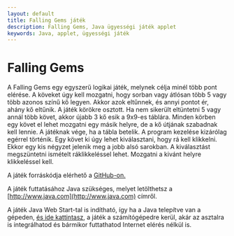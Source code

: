 ```yaml
---
layout: default
title: Falling Gems játék
description: Falling Gems, Java ügyességi játék applet
keywords: Java, applet, ügyességi játék
---
```


# Falling Gems

A Falling Gems egy egyszerű logikai játék, melynek célja minél több pont
elérése. A köveket úgy kell mozgatni, hogy sorban vagy átlósan több 5
vagy több azonos színű kő legyen. Akkor azok eltűnnek, és annyi pontot
ér, ahány kő eltűnik. A játék körökre osztott. Ha nem sikerült
eltüntetni 5 vagy annál több követ, akkor újabb 3 kő esik a 9x9-es
táblára. Minden körben egy követ el lehet mozgatni egy másik helyre, de
a kő útjának szabadnak kell lennie. A játéknak vége, ha a tábla betelik.
A program kezelése kizárólag egérrel történik. Egy követ ki úgy lehet
kiválasztani, hogy rá kell klikkelni. Ekkor egy kis négyzet jelenik meg
a jobb alsó sarokban. A kiválasztást megszüntetni ismételt
ráklikkeléssel lehet. Mozgatni a kivánt helyre klikkeléssel kell.

<!--[if !IE]>-->
<object classid="java:FallingGemsApplet.class" archive="artifacts/falling-gems.jar"
	type="application/x-java-applet"
	width="610" height="216" class="applet">
<!--<![endif]-->
<object classid="clsid:8AD9C840-044E-11D1-B3E9-00805F499D93" 
		type="application/x-java-applet"
		width="600" height="206">
	<param name="archive" value="artifacts/falling-gems.jar" />
	<param name="code" value="FallingGemsApplet" />
<!--[if !IE]>-->
</object>
<!--<![endif]-->
</object>

A játék forráskódja elérhető a
[GitHub-on.](http://github.com/vicziani/jtechlog-falling-gems)

A játék futtatásához Java szükséges, melyet letölthetsz a
[http://www.java.com](http://www.java.com) címről.

A játék Java Web Start-tal is indítható, így ha a Java telepítve van a
gépeden, [és ide kattintasz](artifacts/fallinggems.jnlp), a játék a
számítógépedre kerül, akár az asztalra is integrálhatod és bármikor
futtathatod Internet elérés nélkül is.
